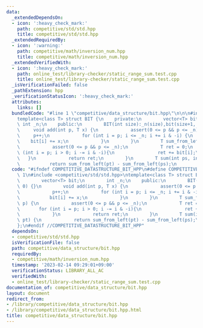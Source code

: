 ```yaml
---
data:
  _extendedDependsOn:
  - icon: ':heavy_check_mark:'
    path: competitive/std/std.hpp
    title: competitive/std/std.hpp
  _extendedRequiredBy:
  - icon: ':warning:'
    path: competitive/math/inversion_num.hpp
    title: competitive/math/inversion_num.hpp
  _extendedVerifiedWith:
  - icon: ':heavy_check_mark:'
    path: online_test/library-checker/static_range_sum.test.cpp
    title: online_test/library-checker/static_range_sum.test.cpp
  _isVerificationFailed: false
  _pathExtension: hpp
  _verificationStatusIcon: ':heavy_check_mark:'
  attributes:
    links: []
  bundledCode: "#line 1 \"competitive/data_structure/bit.hpp\"\n\n\n#include <competitive/std/std.hpp>\n\
    template<class T> struct BIT {\n    private:\n        vector<T> bit;\n       \
    \ int _n;\n    public:\n        BIT(int size):_n(size),bit(size+1, 0) {}\n   \
    \     void add(int p, T x) {\n            assert(0 <= p && p <= _n);\n       \
    \     p++;\n            for (int i = p; i <= _n; i += i & -i) {\n            \
    \    bit[i] += x;\n            }\n        }\n        T sum_from_left(int p) {\n\
    \            assert(0 <= p && p <= _n);\n            T ret = 0;\n            for\
    \ (int i = p; i > 0; i -= i & -i){\n                ret += bit[i];\n         \
    \   }\n            return ret;\n        }\n        T sum(int ps, int pt) {\n \
    \           return sum_from_left(pt) - sum_from_left(ps);\n        }\n};\n\n"
  code: "#ifndef COMPETITIVE_DATASTRUCTURE_BIT_HPP\n#define COMPETITIVE_DATASTRUCTURE_BIT_HPP\
    \ 1\n#include <competitive/std/std.hpp>\ntemplate<class T> struct BIT {\n    private:\n\
    \        vector<T> bit;\n        int _n;\n    public:\n        BIT(int size):_n(size),bit(size+1,\
    \ 0) {}\n        void add(int p, T x) {\n            assert(0 <= p && p <= _n);\n\
    \            p++;\n            for (int i = p; i <= _n; i += i & -i) {\n     \
    \           bit[i] += x;\n            }\n        }\n        T sum_from_left(int\
    \ p) {\n            assert(0 <= p && p <= _n);\n            T ret = 0;\n     \
    \       for (int i = p; i > 0; i -= i & -i){\n                ret += bit[i];\n\
    \            }\n            return ret;\n        }\n        T sum(int ps, int\
    \ pt) {\n            return sum_from_left(pt) - sum_from_left(ps);\n        }\n\
    };\n#endif //COMPETITIVE_DATASTRUCTURE_BIT_HPP"
  dependsOn:
  - competitive/std/std.hpp
  isVerificationFile: false
  path: competitive/data_structure/bit.hpp
  requiredBy:
  - competitive/math/inversion_num.hpp
  timestamp: '2023-02-14 09:29:01+09:00'
  verificationStatus: LIBRARY_ALL_AC
  verifiedWith:
  - online_test/library-checker/static_range_sum.test.cpp
documentation_of: competitive/data_structure/bit.hpp
layout: document
redirect_from:
- /library/competitive/data_structure/bit.hpp
- /library/competitive/data_structure/bit.hpp.html
title: competitive/data_structure/bit.hpp
---
```

